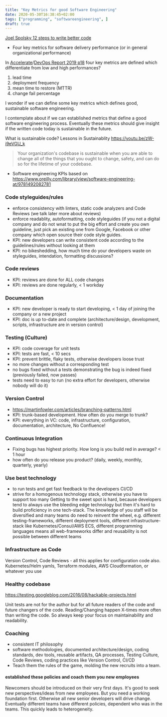 ```yaml
---
title: "Key Metrics for good Software Engineering"
date: 2020-05-30T16:38:45+02:00
tags: ["programming", "softwareengineering", ]
draft: true
---
```


[Joel Spolsky 12 steps to write better code](https://www.joelonsoftware.com/2000/08/09/the-joel-test-12-steps-to-better-code/)

* Four key metrics for software delivery performance (or in general organizational performance)

In [Accelerate](https://itrevolution.com/book/accelerate/)/[DevOps Report 2019 p18](https://services.google.com/fh/files/misc/state-of-devops-2019.pdf) four key metrics are defined which differentiate from low and high performances?
1. lead time
2. deployment frequency
3. mean time to restore (MTTR)
4. change fail percentage

I wonder if we can define some key metrics which defines good,
sustainable software engineering.

I contemplate about if we can established metrics that define a good
software engineering process. Eventually these metrics should give
insight if the written code today is sustainable in the future.

What is sustainable code? Lessons in Sustainablity
https://youtu.be/zW-i9eVGU_k

> Your organization's codebase is sustainable when you are able to
change all of the things that you ought to change, safety, and can do
so for the lifetime of your codebase.


* Software engineering KPIs
 based on https://www.oreilly.com/library/view/software-engineering-at/9781492082781
### Code styleguides/rules
* enforce consistency with linters, static code analyzers and Code Reviews (we talk later more about reviews)
* enforce readablity, autoformatting, code styleguides (if you not a digital company and do not wnat to put the big effort and create you own guideline, just pick an existing one from Google, Facebook or other company which open source their code style guides.
* KPI: new developers can write consistent code according to the guidelines/rules without looking at them
* KPI: no bikeshedding, how much time do your developers waste on styleguides, intendation, formatting discussions?



### Code reviews
* KPI: reviews are done for ALL code changes
* KPI: reviews are done regularly, < 1 workday

### Documentation
* KPI: new developer is ready to start developing,  < 1 day of joining the company or a new project
* KPI: doc is up to-date and complete (architecture/design, development, scripts, infrastructure are in version control)


### Testing (Culture)
* KPI: code coverage for unit tests
* KPI: tests are fast, < 10 secs
* KPI: prevent brittle, flaky tests, otherwise developers loose trust
* no more changes without a corresponding test
* no bugs fixed without a tests demonstrating the bug is indeed fixed
  (previously failed, now passes)
* tests need to easy to run (no extra effort for developers, otherwise
  nobody will do it)


### Version Control

* https://martinfowler.com/articles/branching-patterns.html
* KPI: trunk-based development. How often do you merge to trunk?
* KPI: everything in VC: code, infrastructure, configuration, documentation, architecture, No Confluence!


### Continuous Integration
* Fixing bugs has highest priority. How long is you build red in average? < 1 hour
* how often do you release you product? (daily, weekly, monthly, quarterly, yearly)

### Use best technology
* to run tests and get fast feedback to the developers CI/CD
* strive for a homogenous technology stack, otherwise you have to
support too many Getting to the sweet spot is hard, because developers
tend to always use the bleeding edge technology but then it's hard to
build proficiency in one tech-stack. The knowledge of you staff will
be diversified and many teams do need to reinvent the wheel,
e.g. different testing-frameworks, different deployment tools,
different infrastructure-stack like Kubernetes/Consul/AWS ECS,
different programming languages means all web-frameworks differ and
reusability is not possible between different teams

### Infrastructure as Code

Version Control, Code Reviews -  all this applies for configuration code also.
Kubernetes/Helm yamls, Terraform modules, AWS Cloudformation, or whatever you use


### Healthy codebase

https://testing.googleblog.com/2016/08/hackable-projects.html

Unit tests are not for the author but for all future readers of the
code and future changers of the code. Reading/Changing happen X-times
more often than writing the code. So always keep your focus on
maintainability and readability.


### Coaching
* consistent IT philosophy
* software methodologies, documented architecture/design, coding
standards, dev tools, reusable artifacts, QA processes, Testing
Culture, Code Reviews, coding practices like Version Control, CI/CD
* Teach them the rules of the game, molding the new recruits into a
team.

#### established these policies and coach them you new employees

Newcomers should be introduced on their very first days. It's good to
seek new perspectives/ideas from new employees. But you need a working
foundation first. Otherwise all new senior developers will drive
change. Eventually different teams have different policies, dependent
who was in the teams. This quickly leads to heterogeneity.

